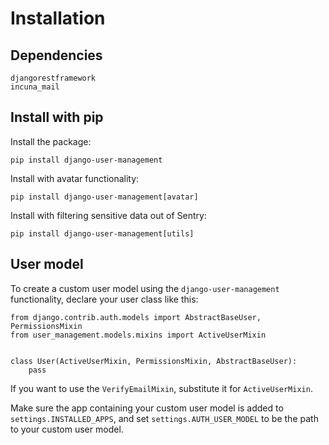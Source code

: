 # Installation

## Dependencies

    djangorestframework
    incuna_mail

## Install with pip

Install the package:

    pip install django-user-management

Install with avatar functionality:

    pip install django-user-management[avatar]

Install with filtering sensitive data out of Sentry:

    pip install django-user-management[utils]


## User model

To create a custom user model using the `django-user-management` functionality, declare
your user class like this:

    from django.contrib.auth.models import AbstractBaseUser, PermissionsMixin
    from user_management.models.mixins import ActiveUserMixin


    class User(ActiveUserMixin, PermissionsMixin, AbstractBaseUser):
        pass

If you want to use the `VerifyEmailMixin`, substitute it for `ActiveUserMixin`.

Make sure the app containing your custom user model is added to `settings.INSTALLED_APPS`,
and set `settings.AUTH_USER_MODEL` to be the path to your custom user model.
